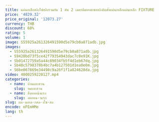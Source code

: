 ```yaml
---
title: แผ่นเหล็กสลิงโซ่สลิงรวมกัน 1 ตัน 2 เมตรคีมยกตะขอสลิงติดตั้งแผ่นเหล็กแผ่นเหล็ก FIXTURE
price: '4829.32'
price_original: '12073.27'
currency: THB
discount: 60%
rating: 5
volume: 1
image: S55925a261326491590d5e79cb0a871adb.jpg
images:
  - S55925a261326491590d5e79cb0a871adb.jpg
  - S9420bd73f5ce42f79354943dac7c0e91K.jpg
  - Sb01472759a5a44c89034fb5f4d1eb67dq.jpg
  - Sb48c5798378b4bc7a4b127501d1ea0e6m.jpg
  - S6be067869e34498c9a26f1f1a824628da.jpg
video: 4000259220127.mp4
categories:
  - name: บ้านและสวน
    slug: านและสวน
  - name: สิ่งทอหน้าแรก
    slug: งทอหน-าแรก
slug: แผ-นเหล-กสล-งโซ-สล
encode: oFEmHMe
lang: th
---
```

  